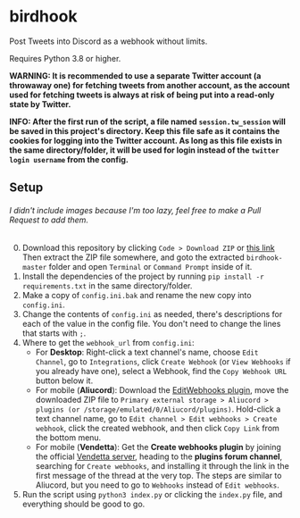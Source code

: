 # birdhook
Post Tweets into Discord as a webhook without limits.

Requires Python 3.8 or higher.

**WARNING: It is recommended to use a separate Twitter account (a throwaway one) for fetching tweets from another account, as the account used for fetching tweets is always at risk of being put into a read-only state by Twitter.**

**INFO: After the first run of the script, a file named `session.tw_session` will be saved in this project's directory. Keep this file safe as it contains the cookies for logging into the Twitter account. As long as this file exists in the same directory/folder, it will be used for login instead of the `twitter login username` from the config.**

## Setup
###### I didn't include images because I'm too lazy, feel free to make a Pull Request to add them.
0. Download this repository by clicking `Code > Download ZIP` or [this link](https://github.com/kairusds/birdhook/archive/master.zip) Then extract the ZIP file somewhere, and goto the extracted `birdhook-master` folder and open `Terminal` or `Command Prompt` inside of it.
1. Install the dependencies of the project by running `pip install -r requirements.txt` in the same directory/folder.
2. Make a copy of `config.ini.bak` and rename the new copy into `config.ini`.
3. Change the contents of `config.ini` as needed, there's descriptions for each of the value in the config file. You don't need to change the lines that starts with `;`.
4. Where to get the `webhook_url` from `config.ini`:
	- For **Desktop**: Right-click a text channel's name, choose `Edit Channel`, go to `Integrations`, click `Create Webhook` (or `View Webhooks` if you already have one), select a Webhook, find the `Copy Webhook URL` button below it.
	- For mobile (**Aliucord**): Download the [EditWebhooks plugin](https://github.com/c10udburst-discord/aliucord-plugins/raw/builds/EditWebhooks.zip), move the downloaded ZIP file to `Primary external storage > Aliucord > plugins (or /storage/emulated/0/Aliucord/plugins)`. Hold-click a text channel name, go to `Edit channel > Edit webhooks > Create webhook`, click the created webhook, and then click `Copy Link` from the bottom menu.
	- For mobile (**Vendetta**): Get the **Create webhooks plugin** by joining the official [Vendetta server](https://discord.gg/n9QQ4XhhJP), heading to the **plugins forum channel**, searching for `Create webhooks`, and installing it through the link in the first message of the thread at the very top. The steps are similar to Aliucord, but you need to go to `Webhooks` instead of `Edit webhooks`.
5. Run the script using `python3 index.py` or clicking the `index.py` file, and everything should be good to go. 
